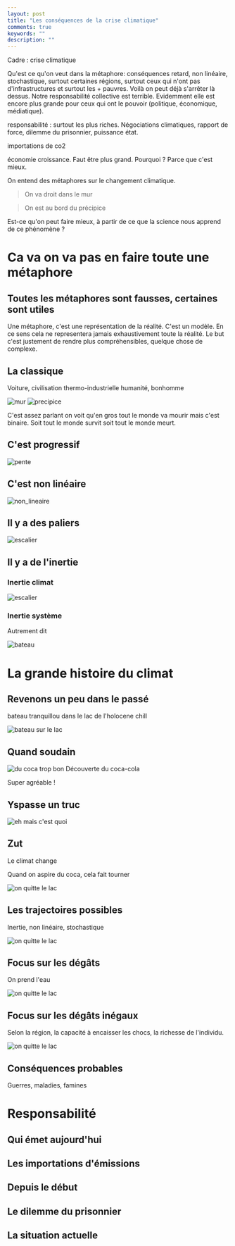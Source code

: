 ```yaml
---
layout: post
title: "Les conséquences de la crise climatique"
comments: true
keywords: ""
description: ""
---
```


Cadre : crise climatique

Qu'est ce qu'on veut dans la métaphore:
conséquences retard, non linéaire, stochastique, surtout certaines régions, surtout ceux qui n'ont pas d'infrastructures et surtout les + pauvres.
Voilà on peut déjà s'arrêter là dessus. Notre responsabilité collective est terrible. Evidemment elle est encore plus grande pour ceux qui ont le pouvoir (politique, économique, médiatique).


responsabilité : surtout les plus riches. Négociations climatiques, rapport de force, dilemme du prisonnier, puissance état.

importations de co2

économie croissance. Faut être plus grand. Pourquoi ? Parce que c'est mieux.






On entend des métaphores sur le changement climatique. 

> On va droit dans le mur

> On est au bord du précipice 

Est-ce qu'on peut faire mieux, à partir de ce que la science nous apprend de ce phénomène ?


# Ca va on va pas en faire toute une métaphore


## Toutes les métaphores sont fausses, certaines sont utiles

Une métaphore, c'est une représentation de la réalité. C'est un modèle. En ce sens cela ne representera jamais exhaustivement toute la réalité. Le but c'est justement de rendre plus compréhensibles, quelque chose de complexe.


## La classique


Voiture, civilisation thermo-industrielle
humanité, bonhomme

![mur](/assets/images/mur.jpg)
![precipice](/assets/images/precipice.jpg)


C'est assez parlant on voit qu'en gros tout le monde va mourir mais c'est binaire. Soit tout le monde survit soit tout le monde meurt.



## C'est progressif

![pente](/assets/images/precipice.jpg)

## C'est non linéaire

![non_lineaire](/assets/images/precipice.jpg)

## Il y a des paliers

![escalier](/assets/images/precipice.jpg)

## Il y a de l'inertie

### Inertie climat

![escalier](/assets/images/precipice.jpg)


### Inertie système 


Autrement dit 

![bateau](/assets/images/precipice.jpg)


# La grande histoire du climat

## Revenons un peu dans le passé

bateau tranquillou dans le lac de l'holocene chill

![bateau sur le lac](/assets/images/precipice.jpg)

## Quand soudain

![du coca trop bon](/assets/images/precipice.jpg)
Découverte du coca-cola

Super agréable ! 

## Yspasse un truc

![eh mais c'est quoi](/assets/images/precipice.jpg)


## Zut

Le climat change

Quand on aspire du coca, cela fait tourner 

![on quitte le lac](/assets/images/precipice.jpg)

## Les trajectoires possibles

Inertie, non linéaire, stochastique

![on quitte le lac](/assets/images/precipice.jpg)


## Focus sur les dégâts

On prend l'eau

![on quitte le lac](/assets/images/precipice.jpg)


## Focus sur les dégâts inégaux

Selon la région, la capacité à encaisser les chocs, la richesse de l'individu.

![on quitte le lac](/assets/images/precipice.jpg)



## Conséquences probables

Guerres, maladies, famines


# Responsabilité

## Qui émet aujourd'hui

## Les importations d'émissions

## Depuis le début

## Le dilemme du prisonnier

## La situation actuelle









